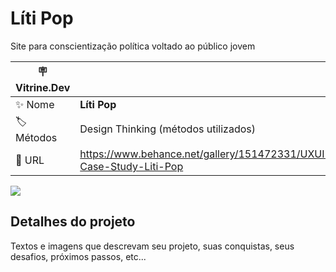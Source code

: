 # Líti Pop

Site para conscientização política voltado ao público jovem

| :placard: Vitrine.Dev |     |
| -------------  | --- |
| :sparkles: Nome        | **Líti Pop**
| :label: Métodos | Design Thinking (métodos utilizados)
| :rocket: URL         | https://www.behance.net/gallery/151472331/UXUI-Case-Study-Liti-Pop


<!-- Inserir imagem com a #vitrinedev ao final do link -->
![](https://imgur.com/O5HhYW7)

## Detalhes do projeto

Textos e imagens que descrevam seu projeto, suas conquistas, seus desafios, próximos passos, etc...
